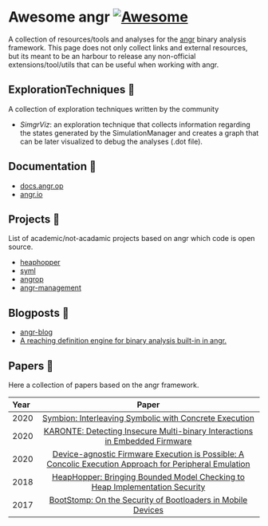 # Awesome angr [![Awesome](https://cdn.rawgit.com/sindresorhus/awesome/d7305f38d29fed78fa85652e3a63e154dd8e8829/media/badge.svg)](https://github.com/sindresorhus/awesome)

A collection of resources/tools and analyses for the [angr](https://github.com/angr) binary analysis framework.
This page does not only collect links and external resources, but its meant to be an harbour to release any non-official extensions/tool/utils that can be useful when working with angr.

## ExplorationTechniques 📁

A collection of exploration techniques written by the community

* *SimgrViz*: an exploration technique that collects information regarding the states generated by the SimulationManager and creates a graph that can be later visualized to debug the analyses (.dot file). 

## Documentation :book:
* [docs.angr.op](https://docs.angr.io/)
* [angr.io](http://angr.io/api-doc/angr.html)

## Projects :rocket:

List of academic/not-acadamic projects based on angr which code is open source.

* [heaphopper](https://github.com/angr/heaphopper)
* [syml](https://github.com/ucsb-seclab/syml)
* [angrop](https://github.com/angr/angrop)
* [angr-management](https://github.com/angr/angr-management)

## Blogposts :newspaper:
* [angr-blog](https://angr.io/)
* [A reaching definition engine for binary analysis built-in in angr.](https://degrigis.github.io/posts/angr_rd/)


## Papers :page_with_curl:

Here a collection of papers based on the angr framework.

| Year       | Paper     | 
| :------------- | :----------: | 
| 2020 | [Symbion: Interleaving Symbolic with Concrete Execution](https://sites.cs.ucsb.edu/~vigna/publications/2020_CNS_Symbion.pdf) |
| 2020 | [KARONTE: Detecting Insecure Multi-binary Interactions in Embedded Firmware](https://www.badnack.it/static/papers/University/karonte.pdf) | 
| 2020 | [Device-agnostic Firmware Execution is Possible: A Concolic Execution Approach for Peripheral Emulation](https://dl.acm.org/doi/10.1145/3427228.3427280) |
| 2018 | [HeapHopper: Bringing Bounded Model Checking to Heap Implementation Security](https://sites.cs.ucsb.edu/~chris/research/doc/usenix18_heaphopper.pdf)
| 2017 | [BootStomp: On the Security of Bootloaders in Mobile Devices](https://www.usenix.org/system/files/conference/usenixsecurity17/sec17-redini.pdf) |



